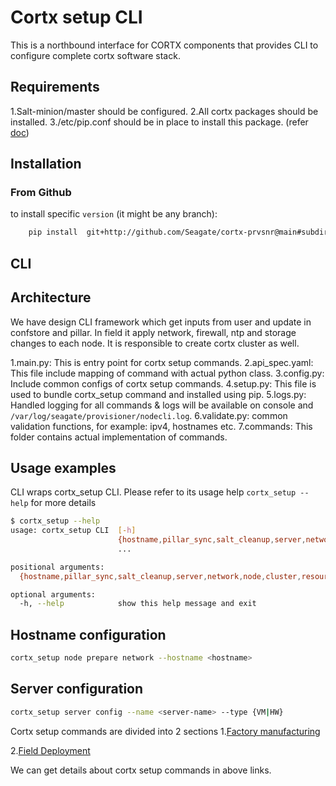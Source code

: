 # Cortx setup CLI

This is a northbound interface for CORTX components that provides CLI
to configure complete cortx software stack.

## Requirements

1.Salt-minion/master should be configured.
2.All cortx packages should be installed.
3./etc/pip.conf should be in place to install this package. (refer [doc](https://seagate-systems.atlassian.net/wiki/spaces/PUB/pages/213549354/CORTX+Manual+Deployment+on+Single+Node+VM#Pre-requisite-steps))

## Installation

### From Github

to install specific `version` (it might be any branch):

```sh
    pip install  git+http://github.com/Seagate/cortx-prvsnr@main#subdirectory=lr-cli/
```

## CLI

## Architecture
We have design CLI framework which get inputs from user and update in confstore and pillar.
In field it apply network, firewall, ntp and storage changes to each node.
It is responsible to create cortx cluster as well.

1.main.py: This is entry point for cortx setup commands.
2.api_spec.yaml: This file include mapping of command with actual python class.
3.config.py: Include common configs of cortx setup commands.
4.setup.py: This file is used to bundle cortx_setup command and installed using pip.
5.logs.py: Handled logging for all commands & logs will be available on console and `/var/log/seagate/provisioner/nodecli.log`.
6.validate.py: common validation functions, for example: ipv4, hostnames etc.
7.commands: This folder contains actual implementation of commands.

## Usage examples
CLI wraps cortx_setup CLI. Please refer to its usage help `cortx_setup --help` for more details

```sh
$ cortx_setup --help
usage: cortx_setup CLI  [-h]
                        {hostname,pillar_sync,salt_cleanup,server,network,node,cluster,resource,security,signature,storage,storageset,enclosure,prepare_confstore}
                        ...

positional arguments:
  {hostname,pillar_sync,salt_cleanup,server,network,node,cluster,resource,security,signature,storage,storageset,enclosure,prepare_confstore}

optional arguments:
  -h, --help            show this help message and exit

```

## Hostname configuration

```sh
cortx_setup node prepare network --hostname <hostname>
```

## Server configuration
```sh
cortx_setup server config --name <server-name> --type {VM|HW}
```

Cortx setup commands are divided into 2 sections 
1.[Factory manufacturing](https://seagate-systems.atlassian.net/wiki/spaces/PUB/pages/502825593/CORTX+Manual+Deployment+onto+3+Node+HW#Factory-Manufacturing)

2.[Field Deployment](https://seagate-systems.atlassian.net/wiki/spaces/PUB/pages/502825593/CORTX+Manual+Deployment+onto+3+Node+HW#Field-Deployment)

We can get details about cortx setup commands in above links.
